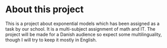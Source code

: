 # About this project
This is a project about exponential models which has been assigned as a task by our school. It is a multi-subject assignment of math and IT. The project will be made for a Danish audience so expect some multilinguality, though I will try to keep it mostly in English.
